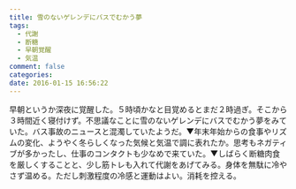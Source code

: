 ```yaml
---
title: 雪のないゲレンデにバスでむかう夢
tags:
  - 代謝
  - 断糖
  - 早朝覚醒
  - 気温
comment: false
categories:
date: 2016-01-15 16:56:22
---
```


早朝というか深夜に覚醒した。５時頃かなと目覚めるとまだ２時過ぎ。そこから３時間近く寝付けず。不思議なことに雪のないゲレンデにバスでむかう夢をみていた。バス事故のニュースと混濁していたようだ。▼年末年始からの食事やリズムの変化、ようやく冬らしくなった気候と気温で調に表れたか。思考もネガティブが多かったし、仕事のコンタクトも少なめで来ていた。▼しばらく断糖肉食を厳しくすることと、少し筋トレも入れて代謝をあげてみる。身体を無駄に冷やさず温める。ただし刺激程度の冷感と運動はよい。消耗を控える。